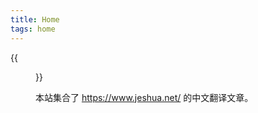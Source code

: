 ```yaml
---
title: Home
tags: home
---
```


{{<figure src="https://www.jeshua.net/wpengels/wp-content/uploads/2019/12/cropped-sterren.jpg" title="约书亚传导" width="800">}}

本站集合了 https://www.jeshua.net/ 的中文翻译文章。